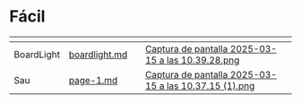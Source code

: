 # Fácil



<table data-view="cards"><thead><tr><th></th><th data-type="content-ref"></th><th data-type="content-ref"></th><th data-hidden data-card-cover data-type="files"></th><th data-hidden data-card-target data-type="content-ref"></th></tr></thead><tbody><tr><td>BoardLight</td><td><a href="../../../writeups/hackthebox/boardlight.md">boardlight.md</a></td><td></td><td><a href="../../../.gitbook/assets/Captura de pantalla 2025-03-15 a las 10.39.28.png">Captura de pantalla 2025-03-15 a las 10.39.28.png</a></td><td></td></tr><tr><td>Sau</td><td><a href="../../../writeups/hackthebox/page-1.md">page-1.md</a></td><td></td><td><a href="../../../.gitbook/assets/Captura de pantalla 2025-03-15 a las 10.37.15 (1).png">Captura de pantalla 2025-03-15 a las 10.37.15 (1).png</a></td><td></td></tr></tbody></table>
